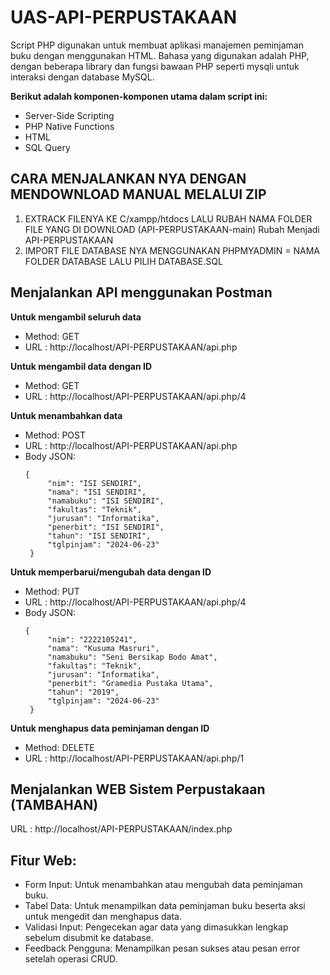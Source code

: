 # UAS-API-PERPUSTAKAAN
Script PHP digunakan untuk membuat aplikasi manajemen peminjaman buku dengan menggunakan HTML. Bahasa yang digunakan adalah PHP, dengan beberapa library dan fungsi bawaan PHP seperti mysqli untuk interaksi dengan database MySQL.

**Berikut adalah komponen-komponen utama dalam script ini:**
- Server-Side Scripting
- PHP Native Functions
- HTML
- SQL Query
  

## CARA MENJALANKAN NYA DENGAN MENDOWNLOAD MANUAL MELALUI ZIP
1. EXTRACK FILENYA KE C/xampp/htdocs LALU RUBAH NAMA FOLDER FILE YANG DI DOWNLOAD (API-PERPUSTAKAAN-main) Rubah Menjadi API-PERPUSTAKAAN
2. IMPORT FILE DATABASE NYA MENGGUNAKAN PHPMYADMIN = NAMA FOLDER DATABASE LALU PILIH DATABASE.SQL

## Menjalankan API menggunakan Postman
**Untuk mengambil seluruh data**
- Method: GET
- URL : http://localhost/API-PERPUSTAKAAN/api.php


**Untuk mengambil data dengan ID**
- Method: GET
- URL : http://localhost/API-PERPUSTAKAAN/api.php/4


**Untuk menambahkan data** 
- Method: POST
- URL : http://localhost/API-PERPUSTAKAAN/api.php
- Body JSON:
   ```
   {
        "nim": "ISI SENDIRI",
        "nama": "ISI SENDIRI",
        "namabuku": "ISI SENDIRI",
        "fakultas": "Teknik",
        "jurusan": "Informatika",
        "penerbit": "ISI SENDIRI",
        "tahun": "ISI SENDIRI",
        "tglpinjam": "2024-06-23"
    }
   
**Untuk memperbarui/mengubah data dengan ID**
- Method: PUT
- URL : http://localhost/API-PERPUSTAKAAN/api.php/4
- Body JSON:
   ```
   {
        "nim": "2222105241",
        "nama": "Kusuma Masruri",
        "namabuku": "Seni Bersikap Bodo Amat",
        "fakultas": "Teknik",
        "jurusan": "Informatika",
        "penerbit": "Gramedia Pustaka Utama",
        "tahun": "2019",
        "tglpinjam": "2024-06-23"
    }

**Untuk menghapus data peminjaman dengan ID**
- Method: DELETE
- URL : http://localhost/API-PERPUSTAKAAN/api.php/1


## Menjalankan WEB Sistem Perpustakaan (TAMBAHAN)
URL : http://localhost/API-PERPUSTAKAAN/index.php

## Fitur Web:
- Form Input: Untuk menambahkan atau mengubah data peminjaman buku.
- Tabel Data: Untuk menampilkan data peminjaman buku beserta aksi untuk mengedit dan menghapus data.
- Validasi Input: Pengecekan agar data yang dimasukkan lengkap sebelum disubmit ke database.
- Feedback Pengguna: Menampilkan pesan sukses atau pesan error setelah operasi CRUD.


